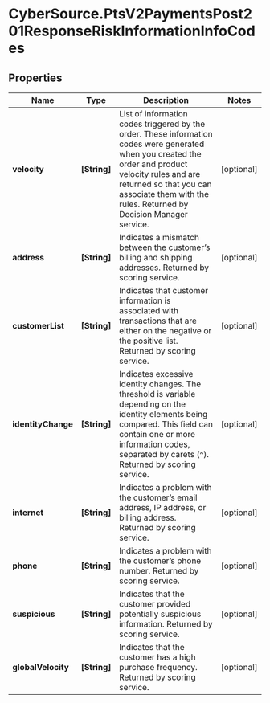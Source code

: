 # CyberSource.PtsV2PaymentsPost201ResponseRiskInformationInfoCodes

## Properties
Name | Type | Description | Notes
------------ | ------------- | ------------- | -------------
**velocity** | **[String]** | List of information codes triggered by the order. These information codes were generated when you created the order and product velocity rules and are returned so that you can associate them with the rules.  Returned by Decision Manager service.  | [optional] 
**address** | **[String]** | Indicates a mismatch between the customer’s billing and shipping addresses.  Returned by scoring service.  | [optional] 
**customerList** | **[String]** | Indicates that customer information is associated with transactions that are either on the negative or the positive list.  Returned by scoring service.  | [optional] 
**identityChange** | **[String]** | Indicates excessive identity changes. The threshold is variable depending on the identity elements being compared. This field can contain one or more information codes, separated by carets (^).  Returned by scoring service.  | [optional] 
**internet** | **[String]** | Indicates a problem with the customer’s email address, IP address, or billing address.  Returned by scoring service.  | [optional] 
**phone** | **[String]** | Indicates a problem with the customer’s phone number.  Returned by scoring service.  | [optional] 
**suspicious** | **[String]** | Indicates that the customer provided potentially suspicious information.  Returned by scoring service.  | [optional] 
**globalVelocity** | **[String]** | Indicates that the customer has a high purchase frequency.  Returned by scoring service.  | [optional] 


